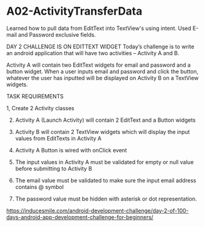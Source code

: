 # A02-ActivityTransferData

Learned how to pull data from EditText into TextView's using intent.
Used E-mail and Password exclusive fields.

DAY 2 CHALLENGE IS ON EDITTEXT WIDGET
Today’s challenge is to write an android application that will have two activities – Activity A and B.

Activity A will contain two EditText widgets for email and password and a button widget. When a user inputs email and password and click the button, whatever the user has inputted will be displayed on Activity B on a TextView widgets.

TASK REQUIREMENTS


1, Create 2 Activity classes

2. Activity A (Launch Activity) will contain 2 EditText and a Button widgets

3. Activity B will contain 2 TextView widgets which will display the input values from EditTexts in Activity A

4. Activity A Button is wired with onClick event

5. The input values in Activity A must be validated for empty or null value before submitting to Activity B

6. The email value must be validated to make sure the input email address contains @ symbol

7. The password value must be hidden with asterisk or dot representation.

https://inducesmile.com/android-development-challenge/day-2-of-100-days-android-app-development-challenge-for-beginners/
